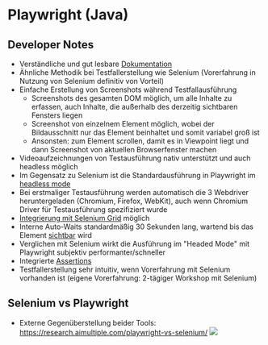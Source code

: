 # Playwright (Java)

## Developer Notes
- Verständliche und gut lesbare [Dokumentation](https://playwright.dev/java/docs/intro)
- Ähnliche Methodik bei Testfallerstellung wie Selenium (Vorerfahrung in Nutzung von Selenium definitiv von Vorteil)
- Einfache Erstellung von Screenshots während Testfallausführung
  - Screenshots des gesamten DOM möglich, um alle Inhalte zu erfassen, auch Inhalte, die außerhalb des derzeitig sichtbaren Fensters liegen
  - Screenshot von einzelnem Element möglich, wobei der Bildausschnitt nur das Element beinhaltet und somit variabel groß ist 
  - Ansonsten: zum Element scrollen, damit es in Viewpoint liegt und dann Screenshot von aktuellen Browserfenster machen
- Videoaufzeichnungen von Testausführung nativ unterstützt und auch headless möglich
- Im Gegensatz zu Selenium ist die Standardausführung in Playwright im [headless mode](https://playwright.dev/java/docs/debug#headed-mode)
- Bei erstmaliger Testausführung werden automatisch die 3 Webdriver heruntergeladen (Chromium, Firefox, WebKit), auch wenn Chromium Driver für Testausführung spezifiziert wurde
- [Integrierung mit Selenium Grid](https://playwright.dev/java/docs/selenium-grid#introduction) möglich
- Interne Auto-Waits standardmäßig 30 Sekunden lang, wartend bis das Element [sichtbar](https://playwright.dev/java/docs/actionability#visible) wird
- Verglichen mit Selenium wirkt die Ausführung im "Headed Mode" mit Playwright subjektiv performanter/schneller
- Integrierte [Assertions](https://playwright.dev/java/docs/test-assertions)
- Testfallerstellung sehr intuitiv, wenn Vorerfahrung mit Selenium vorhanden ist (eigene Vorerfahrung: 2-tägiger Workshop mit Selenium)

## Selenium vs Playwright

- Externe Gegenüberstellung beider Tools: https://research.aimultiple.com/playwright-vs-selenium/ ![](https://images.surferseo.art/8ae3af47-c68e-4426-942e-82ad6d6b65d4.png)